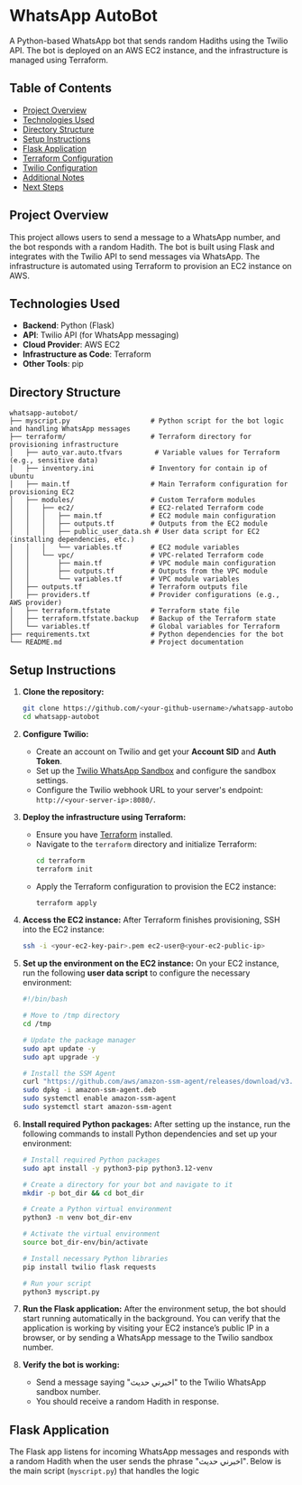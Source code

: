 # WhatsApp AutoBot

A Python-based WhatsApp bot that sends random Hadiths using the Twilio API. The bot is deployed on an AWS EC2 instance, and the infrastructure is managed using Terraform.

## Table of Contents

- [Project Overview](#project-overview)
- [Technologies Used](#technologies-used)
- [Directory Structure](#directory-structure)
- [Setup Instructions](#setup-instructions)
- [Flask Application](#flask-application)
- [Terraform Configuration](#terraform-configuration)
- [Twilio Configuration](#twilio-configuration)
- [Additional Notes](#additional-notes)
- [Next Steps](#next-steps)

## Project Overview

This project allows users to send a message to a WhatsApp number, and the bot responds with a random Hadith. The bot is built using Flask and integrates with the Twilio API to send messages via WhatsApp. The infrastructure is automated using Terraform to provision an EC2 instance on AWS.

## Technologies Used

- **Backend**: Python (Flask)
- **API**: Twilio API (for WhatsApp messaging)
- **Cloud Provider**: AWS EC2
- **Infrastructure as Code**: Terraform
- **Other Tools**: pip

## Directory Structure

```plaintext
whatsapp-autobot/
├── myscript.py                    # Python script for the bot logic and handling WhatsApp messages
├── terraform/                     # Terraform directory for provisioning infrastructure
│   ├── auto_var.auto.tfvars        # Variable values for Terraform (e.g., sensitive data)
│   ├── inventory.ini              # Inventory for contain ip of ubuntu 
│   ├── main.tf                    # Main Terraform configuration for provisioning EC2
│   ├── modules/                   # Custom Terraform modules
│   │   ├── ec2/                   # EC2-related Terraform code
│   │   │   ├── main.tf            # EC2 module main configuration
│   │   │   ├── outputs.tf         # Outputs from the EC2 module
│   │   │   ├── public_user_data.sh # User data script for EC2 (installing dependencies, etc.)
│   │   │   └── variables.tf       # EC2 module variables
│   │   └── vpc/                   # VPC-related Terraform code
│   │       ├── main.tf            # VPC module main configuration
│   │       ├── outputs.tf         # Outputs from the VPC module
│   │       └── variables.tf       # VPC module variables
│   ├── outputs.tf                 # Terraform outputs file
│   ├── providers.tf               # Provider configurations (e.g., AWS provider)
│   ├── terraform.tfstate          # Terraform state file
│   ├── terraform.tfstate.backup   # Backup of the Terraform state
│   └── variables.tf               # Global variables for Terraform
├── requirements.txt               # Python dependencies for the bot
└── README.md                      # Project documentation
 ```
## Setup Instructions

1. **Clone the repository:**
    ```bash
    git clone https://github.com/<your-github-username>/whatsapp-autobot.git
    cd whatsapp-autobot
    ```

2. **Configure Twilio:**
    - Create an account on Twilio and get your **Account SID** and **Auth Token**.
    - Set up the [Twilio WhatsApp Sandbox](https://www.twilio.com/docs/whatsapp/quickstart/python) and configure the sandbox settings.
    - Configure the Twilio webhook URL to your server's endpoint: `http://<your-server-ip>:8080/`.

3. **Deploy the infrastructure using Terraform:**
    - Ensure you have [Terraform](https://www.terraform.io/downloads.html) installed.
    - Navigate to the `terraform` directory and initialize Terraform:
      ```bash
      cd terraform
      terraform init
      ```
    - Apply the Terraform configuration to provision the EC2 instance:
      ```bash
      terraform apply
      ```

4. **Access the EC2 instance:**
    After Terraform finishes provisioning, SSH into the EC2 instance:
    ```bash
    ssh -i <your-ec2-key-pair>.pem ec2-user@<your-ec2-public-ip>
    ```

5. **Set up the environment on the EC2 instance:**
    On your EC2 instance, run the following **user data script** to configure the necessary environment:

    ```bash
    #!/bin/bash

    # Move to /tmp directory
    cd /tmp

    # Update the package manager
    sudo apt update -y
    sudo apt upgrade -y

    # Install the SSM Agent
    curl "https://github.com/aws/amazon-ssm-agent/releases/download/v3.0.611.0/amazon-ssm-agent-3.0.611.0-1.x86_64.deb" -o amazon-ssm-agent.deb
    sudo dpkg -i amazon-ssm-agent.deb
    sudo systemctl enable amazon-ssm-agent
    sudo systemctl start amazon-ssm-agent
    ```

6. **Install required Python packages:**
    After setting up the instance, run the following commands to install Python dependencies and set up your environment:

    ```bash
    # Install required Python packages
    sudo apt install -y python3-pip python3.12-venv

    # Create a directory for your bot and navigate to it
    mkdir -p bot_dir && cd bot_dir

    # Create a Python virtual environment
    python3 -m venv bot_dir-env

    # Activate the virtual environment
    source bot_dir-env/bin/activate

    # Install necessary Python libraries
    pip install twilio flask requests

    # Run your script
    python3 myscript.py
    ```

7. **Run the Flask application:**
    After the environment setup, the bot should start running automatically in the background. You can verify that the application is working by visiting your EC2 instance’s public IP in a browser, or by sending a WhatsApp message to the Twilio sandbox number.

8. **Verify the bot is working:**
    - Send a message saying "اخبرني حديث" to the Twilio WhatsApp sandbox number.
    - You should receive a random Hadith in response.

## Flask Application

The Flask app listens for incoming WhatsApp messages and responds with a random Hadith when the user sends the phrase "اخبرني حديث". Below is the main script (`myscript.py`) that handles the logic

